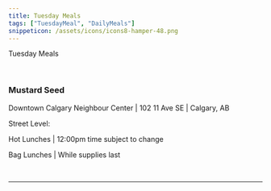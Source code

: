 ```yaml
---
title: Tuesday Meals
tags: ["TuesdayMeal", "DailyMeals"]
snippeticon: /assets/icons/icons8-hamper-48.png
---
```


<span class="subHeader">Tuesday Meals</span>

<br>

### Mustard Seed

Downtown Calgary Neighbour Center | 102 11 Ave SE | Calgary, AB

Street Level:

Hot Lunches | 12:00pm time subject to change

Bag Lunches | While supplies last

<br>
<hr>
<br>